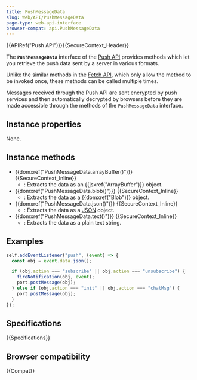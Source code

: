 ```yaml
---
title: PushMessageData
slug: Web/API/PushMessageData
page-type: web-api-interface
browser-compat: api.PushMessageData
---
```


{{APIRef("Push API")}}{{SecureContext_Header}}

The **`PushMessageData`** interface of the [Push API](/en-US/docs/Web/API/Push_API) provides methods which let you retrieve the push data sent by a server in various formats.

Unlike the similar methods in the [Fetch API](/en-US/docs/Web/API/Fetch_API), which only allow the method to be invoked once, these methods can be called multiple times.

Messages received through the Push API are sent encrypted by push services and then automatically decrypted by browsers before they are made accessible through the methods of the `PushMessageData` interface.

## Instance properties

None.

## Instance methods

- {{domxref("PushMessageData.arrayBuffer()")}} {{SecureContext_Inline}}
  - : Extracts the data as an {{jsxref("ArrayBuffer")}} object.
- {{domxref("PushMessageData.blob()")}} {{SecureContext_Inline}}
  - : Extracts the data as a {{domxref("Blob")}} object.
- {{domxref("PushMessageData.json()")}} {{SecureContext_Inline}}
  - : Extracts the data as a [JSON](/en-US/docs/Web/JavaScript/Reference/Global_Objects/JSON) object.
- {{domxref("PushMessageData.text()")}} {{SecureContext_Inline}}
  - : Extracts the data as a plain text string.

## Examples

```js
self.addEventListener("push", (event) => {
  const obj = event.data.json();

  if (obj.action === "subscribe" || obj.action === "unsubscribe") {
    fireNotification(obj, event);
    port.postMessage(obj);
  } else if (obj.action === "init" || obj.action === "chatMsg") {
    port.postMessage(obj);
  }
});
```

## Specifications

{{Specifications}}

## Browser compatibility

{{Compat}}
